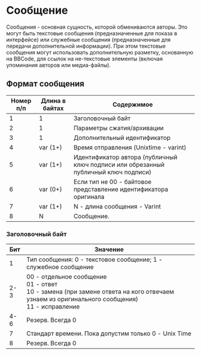 # Сообщение

Сообщения - основная сущность, которой обмениваются авторы.
Это могут быть текстовые сообщения (предназначенные для показа в интерфейсе) или служебные сообщения (предназначенные для передачи дополнительной информации).
При этом текстовые сообщения могут использовать дополнительную разметку, основанную на BBCode, для ссылок на не-текстовые элементы (включая упоминания авторов или медиа-файлы).

## Формат сообщения

| Номер п/п | Длина в байтах | Содержимое |
|---|---|---|
| 1 | 1 | Заголовочный байт |
| 2 | 1 | Параметры сжатия/архивации |
| 3 | 1 | Дополнительный идентификатор |
| 4 | var (1+) | Время отправления (Unixtime - varint) |
| 5 | var (1+) | Идентификатор автора (публичный ключ подписи или обрезанный публичный ключ подписи) |
| 6 | var (0+) | Если тип не 00 - байтовое представление идентификатора оригинала |
| 7 | var (1+) | N - длина сообщения - Varint |
| 8 | N | Сообщение. |

### Заголовочный байт

| Бит | Значение |
| --- | --- |
| 1 | Тип сообщения: 0 - текстовое сообщение; 1 - служебное сообщение |
| 2-3 | 00 - отдельное сообщение <br/> 01 - ответ <br/> 10 - замена (при замене ответа на кого отвечаем узнаем из оригинального сообщения) <br/> 11 - исправление|
| 4-6 | Резерв. Всегда 0 |
| 7 | Стандарт времени. Пока допустим только 0  - Unix Time |
| 8 | Резерв. Всегда 0 |
